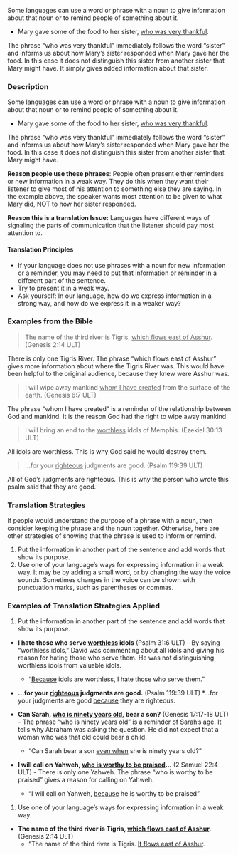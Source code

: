 
Some languages can use a word or phrase with a noun to give information about that noun or to remind people of something about it.

* Mary gave some of the food to her sister, <u>who was very thankful</u>.

The phrase “who was very thankful” immediately follows the word “sister” and informs us about how Mary’s sister responded when Mary gave her the food. In this case it does not distinguish this sister from another sister that Mary might have. It simply gives added information about that sister.

### Description

Some languages can use a word or phrase with a noun to give information about that noun or to remind people of something about it.

* Mary gave some of the food to her sister, <u>who was very thankful</u>.

The phrase “who was very thankful” immediately follows the word “sister” and informs us about how Mary’s sister responded when Mary gave her the food. In this case it does not distinguish this sister from another sister that Mary might have.

**Reason people use these phrases**: People often present either reminders or new information in a weak way. They do this when they want their listener to give most of his attention to something else they are saying. In the example above, the speaker wants most attention to be given to what Mary did, NOT to how her sister responded.

**Reason this is a translation Issue:** Languages have different ways of signaling the parts of communication that the listener should pay most attention to.

#### Translation Principles

* If your language does not use phrases with a noun for new information or a reminder, you may need to put that information or reminder in a different part of the sentence.
* Try to present it in a weak way.
* Ask  yourself: In our language, how do we express information in a strong way, and how do we express it in a weaker way?

### Examples from the Bible

>The name of the third river is Tigris, <u>which flows east of Asshur</u>. (Genesis 2:14 ULT)

There is only one Tigris River. The phrase “which flows east of Asshur” gives more information about where the Tigris River was. This would have been helpful to the original audience, because they knew were Asshur was.

>I will wipe away mankind <u>whom I have created</u> from the surface of the earth. (Genesis 6:7 ULT)

The phrase “whom I have created” is a reminder of the relationship between God and mankind. It is the reason God had the right to wipe away mankind.

>I will bring an end to the <u>worthless</u>  idols of Memphis. (Ezekiel 30:13 ULT)

All idols are worthless. This is why God said he would destroy them.

>…for your <u>righteous</u> judgments are good. (Psalm 119:39 ULT)

All of God’s judgments are righteous. This is why the person who wrote this psalm said that they are good.


### Translation Strategies

If people would understand the purpose of a phrase with a noun, then consider keeping the phrase and the noun together. Otherwise, here are other strategies of showing that the phrase is used to inform or remind.

1. Put the information in another part of the sentence and add words that show its purpose.
1. Use one of your language’s ways for expressing information in a weak way. It may be by adding a small word, or by changing the way the voice sounds. Sometimes changes in the voice can be shown with punctuation marks, such as parentheses or commas.


### Examples of Translation Strategies Applied

1. Put the information in another part of the sentence and add words that show its purpose.

  * **I hate those who serve <u>worthless</u> idols**  (Psalm 31:6 ULT) - By saying “worthless idols,” David was commenting about all idols and giving his reason for hating those who serve them. He was not distinguishing worthless idols from valuable idols.
      * “<u>Because</u> idols are worthless, I hate those who serve them.”

  * **…for your <u>righteous</u> judgments are good.**  (Psalm 119:39 ULT)
      *…for your judgments are good <u>because</u> they are righteous.

  * **Can Sarah, <u>who is ninety years old</u>, bear a son?**  (Genesis 17:17-18 ULT) - The phrase “who is ninety years old” is a reminder of Sarah’s age. It tells why Abraham was asking the question. He did not expect that a woman who was that old could bear a child.
      * “Can Sarah bear a son <u>even when</u> she is ninety years old?”

  * **I will call on Yahweh, <u>who is worthy to be praised</u>…**  (2 Samuel 22:4 ULT) - There is only one Yahweh. The phrase “who is worthy to be praised” gives a reason for calling on Yahweh.
      * “I will call on Yahweh, <u>because</u> he is worthy to be praised”

1. Use one of your language’s ways for expressing information in a weak way.

  * **The name of the third river is Tigris, <u>which flows east of Asshur</u>.** (Genesis 2:14 ULT)
      * “The name of the third river is Tigris. <u>It flows east of Asshur</u>.


